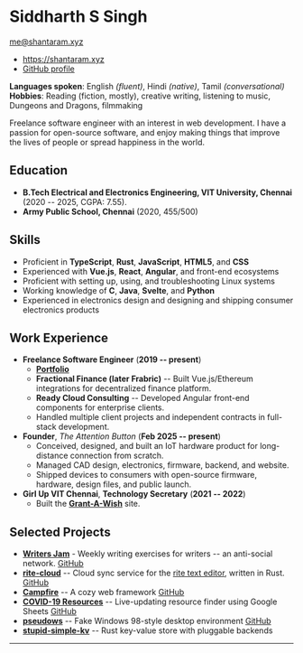 # Siddharth S Singh

<div id=wrapper>
<div id=left-pane>

<div class=small>

[me@shantaram.xyz](mailto:me@shantaram.xyz)

- <https://shantaram.xyz>
- [GitHub profile](https://github.com/xyzshantaram)

**Languages spoken**: English _(fluent)_, Hindi _(native)_, Tamil
_(conversational)_\
**Hobbies**: Reading (fiction, mostly), creative writing, listening to music,
Dungeons and Dragons, filmmaking

</div>

Freelance software engineer with an interest in web development. I have a
passion for open-source software, and enjoy making things that improve the lives
of people or spread happiness in the world.

## Education

- **B.Tech Electrical and Electronics Engineering, VIT University, Chennai**
  (2020 -- 2025, CGPA: 7.55).
- **Army Public School, Chennai** (2020, 455/500)

## Skills

- Proficient in **TypeScript**, **Rust**, **JavaScript**, **HTML5**, and **CSS**
- Experienced with **Vue.js**, **React**, **Angular**, and front-end ecosystems
- Proficient with setting up, using, and troubleshooting Linux systems
- Working knowledge of **C**, **Java**, **Svelte**, and **Python**
- Experienced in electronics design and designing and shipping consumer
  electronics products

</div>

<div id=right-pane>

## Work Experience

- **Freelance Software Engineer** (**2019 -- present**)
  - [**Portfolio**](https://shantaram.xyz/portfolio/)
  - **Fractional Finance (later Frabric)** -- Built Vue.js/Ethereum integrations
    for decentralized finance platform.
  - **Ready Cloud Consulting** -- Developed Angular front-end components for
    enterprise clients.
  - Handled multiple client projects and independent contracts in full-stack
    development.
- **Founder**, _The Attention Button_ (**Feb 2025 -- present**)
  - Conceived, designed, and built an IoT hardware product for long-distance
    connection from scratch.
  - Managed CAD design, electronics, firmware, backend, and website.
  - Shipped devices to consumers with open-source firmware, hardware, design
    files, and public launch.
- **Girl Up VIT Chennai**, **Technology Secretary** (**2021 -- 2022**)
  - Built the
    **[Grant-A-Wish](https://github.com/girlupvitc/grant-a-wish/tree/main/src)**
    site.

</div>
</div>

## Selected Projects

- [**Writers Jam**](https://writersjam.shantaram.xyz) - Weekly writing exercises
  for writers -- an anti-social network.
  [GitHub](https://github.com/xyzshantaram/writers-jam)
- [**rite-cloud**](https://riteapp.co.in) -- Cloud sync service for the
  [rite text editor](https://github.com/xyzshantaram/rite), written in Rust.
  [GitHub](https://github.com/xyzshantaram/rite-cloud)
- [**Campfire**](https://xyzshantaram.github.io/campfire/) -- A cozy web
  framework [GitHub](https://github.com/xyzshantaram/campfire)
- [**COVID-19 Resources**](https://xyzshantaram.github.io/covid19-resource-site)
  -- Live-updating resource finder using Google Sheets
  [GitHub](https://github.com/xyzshantaram/covid19-resource-site)
- [**pseudows**](https://xyzshantaram.github.io/pseudows/) -- Fake Windows
  98-style desktop environment
  [GitHub](https://github.com/xyzshantaram/pseudows)
- [**stupid-simple-kv**](https://github.com/xyzshantaram/stupid-simple-kv) --
  Rust key-value store with pluggable backends

---

<!-- @include cyblog-footer.html -->
